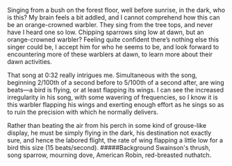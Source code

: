 Singing from a bush on the forest floor, well before sunrise, in the dark, who is this? My brain feels a bit addled, and I cannot comprehend how this can be an orange-crowned warbler. They sing from the tree tops, and never have I heard one so low. Chipping sparrows sing low at dawn, but an orange-crowned warbler? Feeling quite confident there’s nothing else this singer could be, I accept him for who he seems to be, and look forward to encountering more of these warblers at dawn, to learn more about their dawn activities. 

That song at 0:32 really intrigues me. Simultaneous with the song, beginning 2/100th of a second before to 5/100th of a second after, are wing beats—a bird is flying, or at least flapping its wings. I can see the increased irregularity in his song, with some wavering of frequencies, so I know it is this warbler flapping his wings and exerting enough effort as he sings so as to ruin the precision with which he normally delivers. 

Rather than beating the air from his perch in some kind of grouse-like display, he must be simply flying in the dark, his destination not exactly sure, and hence the labored flight, the rate of wing flapping a little low for a bird this size (15 beats/second). 
#####Background
Swainson's thrush, song sparrow, mourning dove, American Robin, red-breasted nuthatch.
